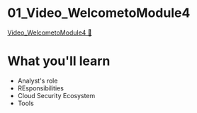 # 01_Video_WelcometoModule4

[Video_WelcometoModule4 &#128279;](https://www.coursera.org/learn/introduction-to-security-principles-in-cloud-computing/lecture/QwFH2/welcome-to-module-4)

# What you'll learn

- Analyst's role
- REsponsibilities
- Cloud Security Ecosystem
- Tools
